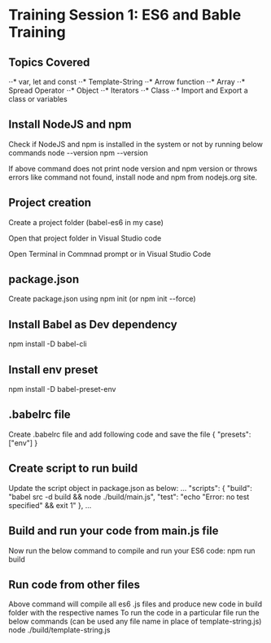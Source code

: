 ﻿# Training Session 1: ES6 and Bable Training
 
 ## Topics Covered
⋅⋅* var, let and const
⋅⋅* Template-String
⋅⋅* Arrow function
⋅⋅* Array
⋅⋅* Spread Operator
⋅⋅* Object
⋅⋅* Iterators
⋅⋅* Class
⋅⋅* Import and Export a class or variables

 ## Install NodeJS and npm
 Check if NodeJS and npm is installed in the system or not by running below commands
 node --version
 npm --version
 
 If above command does not print node version and npm version or throws errors like command not found, install node and npm from nodejs.org site.

## Project creation
Create a project folder (babel-es6 in my case)

Open that project folder in Visual Studio code

Open Terminal in Commnad prompt or in Visual Studio Code


## package.json
Create package.json using npm init (or npm init --force)

## Install Babel as Dev dependency
npm install -D babel-cli

## Install env preset
npm install -D babel-preset-env

## .babelrc file
Create .babelrc file and add following code and save the file
{
  "presets": ["env"]
}

## Create script to run build
Update the script object in package.json as below:
...
  "scripts": {
    "build": "babel src -d build && node ./build/main.js",
    "test": "echo \"Error: no test specified\" && exit 1"
  },
...

## Build and run your code from main.js file
Now run the below command to compile and run your ES6 code:
npm run build

## Run code from other files
Above command will compile all es6 .js files and produce new code in build folder with the respective names
To run the code in a particular file run the below commands (can be used any file name in place of template-string.js)
node ./build/template-string.js
